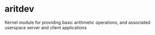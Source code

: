 # aritdev
Kernel module for providing basic arithmetic operations, and associated userspace server and client applications

